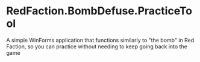 # RedFaction.BombDefuse.PracticeTool
A simple WinForms application that functions similarly to "the bomb" in Red Faction, so you can practice without needing to keep going back into the game
